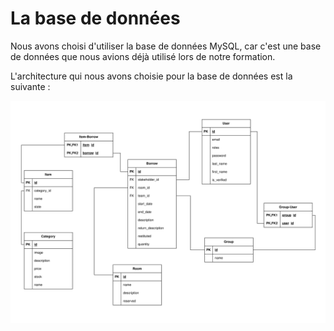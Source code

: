 La base de données
==================

Nous avons choisi d'utiliser la base de données MySQL, car c'est une base de données que nous avions déjà utilisé lors de notre formation.

L'architecture qui nous avons choisie pour la base de données est la suivante :

![Diagramme architectural de la base de données](diagramme-bdd.svg)
